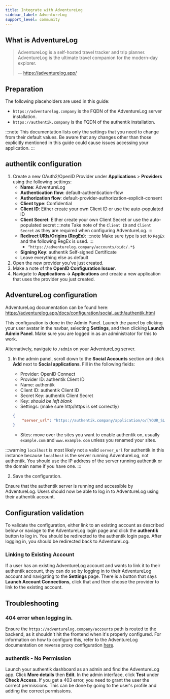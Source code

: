 ```yaml
---
title: Integrate with AdventureLog
sidebar_label: AdventureLog
support_level: community
---
```


## What is AdventureLog

> AdventureLog is a self-hosted travel tracker and trip planner. AdventureLog is the ultimate travel companion for the modern-day explorer.
>
> -- https://adventurelog.app/

## Preparation

The following placeholders are used in this guide:

- `https://adventurelog.company` is the FQDN of the AdventureLog server installation.
- `https://authentik.company` is the FQDN of the authentik installation.

:::note
This documentation lists only the settings that you need to change from their default values. Be aware that any changes other than those explicitly mentioned in this guide could cause issues accessing your application.
:::

## authentik configuration

1. Create a new OAuth2/OpenID Provider under **Applications** > **Providers** using the following settings:
    - **Name**: AdventureLog
    - **Authentication flow**: default-authentication-flow
    - **Authorization flow**: default-provider-authorization-explicit-consent
    - **Client type**: Confidential
    - **Client ID**: Either create your own Client ID or use the auto-populated ID
    - **Client Secret**: Either create your own Client Secret or use the auto-populated secret
      :::note
      Take note of the `Client ID` and `Client Secret` as they are required when configuring AdventureLog.
      :::
    - **Redirect URIs/Origins (RegEx)**:
      :::note
      Make sure type is set to `RegEx` and the following RegEx is used.
      :::
        - `^https://adventurelog.company/accounts/oidc/.*$`
    - **Signing Key**: authentik Self-signed Certificate
    - Leave everything else as default
2. Open the new provider you've just created.
3. Make a note of the **OpenID Configuration Issuer**.
4. Navigate to **Applications -> Applications** and create a new application that uses the provider you just created.

## AdventureLog configuration

AdventureLog documentation can be found here: https://adventurelog.app/docs/configuration/social_auth/authentik.html

This configuration is done in the Admin Panel. Launch the panel by clicking your user avatar in the navbar, selecting **Settings**, and then clicking **Launch Admin Panel**. Make sure you are logged in as an administrator for this to work.

Alternatively, navigate to `/admin` on your AdventureLog server.

1. In the admin panel, scroll down to the **Social Accounts** section and click **Add** next to **Social applications**. Fill in the following fields:

    - Provider: OpenID Connect
    - Provider ID: authentik Client ID
    - Name: authentik
    - Client ID: authentik Client ID
    - Secret Key: authentik Client Secret
    - Key: _should be left blank_
    - Settings: (make sure http/https is set correctly)

    ```json
    {
        "server_url": "https://authentik.company/application/o/[YOUR_SLUG]/"
    }
    ```

    - Sites: move over the sites you want to enable authentik on, usually `example.com` and `www.example.com` unless you renamed your sites.

:::warning
`localhost` is most likely not a valid `server_url` for authentik in this instance because `localhost` is the server running AdventureLog, not authentik. You should use the IP address of the server running authentik or the domain name if you have one.
:::

2. Save the configuration.

Ensure that the authentik server is running and accessible by AdventureLog. Users should now be able to log in to AdventureLog using their authentik account.

## Configuration validation

To validate the configuration, either link to an existing account as described below or naviage to the AdventureLog login page and click the **authentik** button to log in. You should be redirected to the authentik login page. After logging in, you should be redirected back to AdventureLog.

### Linking to Existing Account

If a user has an existing AdventureLog account and wants to link it to their authentik account, they can do so by logging in to their AdventureLog account and navigating to the **Settings** page. There is a button that says **Launch Account Connections**, click that and then choose the provider to link to the existing account.

## Troubleshooting

### 404 error when logging in.

Ensure the `https://adventurelog.company/accounts` path is routed to the backend, as it shouldn't hit the frontend when it's properly configured. For information on how to configure this, refer to the AdventureLog documentation on reverse proxy configuration [here](https://adventurelog.app/docs/install/getting_started.html).

### authentik - No Permission

Launch your authentik dashboard as an admin and find the AdventureLog app. Click **More details** then **Edit**. In the admin interface, click **Test** under **Check Access**. If you get a 403 error, you need to grant the user the correct permissions. This can be done by going to the user's profile and adding the correct permissions.
